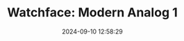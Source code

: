 ---
layout: post
title:  "Watchface: Modern Analog 1"
date:   2024-09-10 12:58:29
categories: watchface analog
image: /assets/images/Dibz_WF_Analog_B/banner_3.png
package: com.watchfacestudio.dibz_wf_digital_g
---